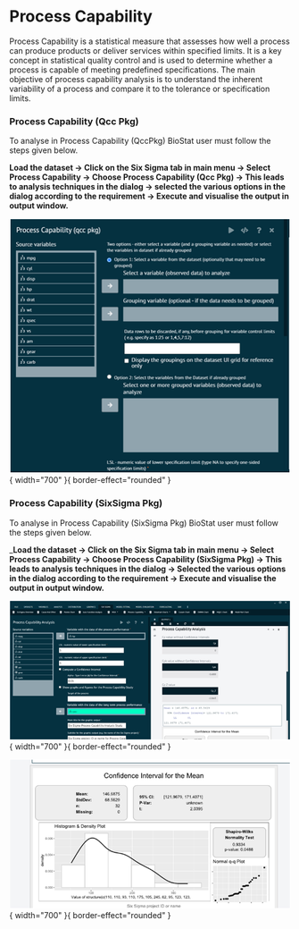 # Process Capability

Process Capability is a statistical measure that assesses how well a process can produce products or deliver services within specified limits. It is a key concept in statistical quality control and is used to determine whether a process is capable of meeting predefined specifications. The main objective of process capability analysis is to understand the inherent variability of a process and compare it to the tolerance or specification limits.

### Process Capability (Qcc Pkg)

To analyse in Process Capability (QccPkg) BioStat user must follow the steps given below.

__Load the dataset -> Click on the Six Sigma tab in main menu -> Select Process Capability -> Choose Process Capability (Qcc Pkg) -> This leads to analysis techniques in the dialog -> selected the various options in the dialog according to the requirement -> Execute and visualise the output in output window.__

![alt text](screenshots/image287.png){ width="700" }{ border-effect="rounded" }

### Process Capability (SixSigma Pkg)

To analyse in Process Capability (SixSigma Pkg) BioStat user must follow the steps given below.

___Load the dataset -> Click on the Six Sigma tab in main menu -> Select Process Capability -> Choose Process Capability (SixSigma Pkg) -> This leads to analysis techniques in the dialog -> Selected the various options in the dialog according to the requirement -> Execute and visualise the output in output window.__

![alt text](screenshots/image289.png){ width="700" }{ border-effect="rounded" }

![alt text](screenshots/image290.png){ width="700" }{ border-effect="rounded" }
